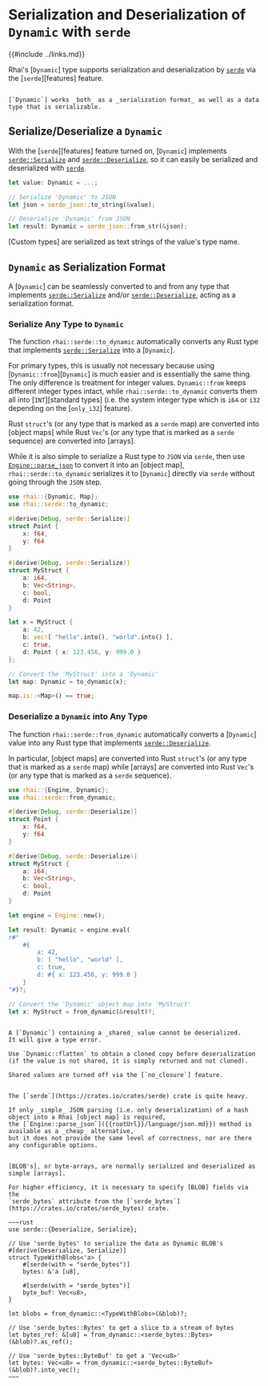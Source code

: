 Serialization and Deserialization of `Dynamic` with `serde`
=========================================================

{{#include ../links.md}}

Rhai's [`Dynamic`] type supports serialization and deserialization by
[`serde`](https://crates.io/crates/serde) via the [`serde`][features] feature.

```admonish tip.small

[`Dynamic`] works _both_ as a _serialization format_ as well as a data type that is serializable.
```

[`serde`]: https://crates.io/crates/serde
[`serde::Serialize`]: https://docs.serde.rs/serde/trait.Serialize.html
[`serde::Deserialize`]: https://docs.serde.rs/serde/trait.Deserialize.html


Serialize/Deserialize a `Dynamic`
--------------------------------

With the [`serde`][features] feature turned on, [`Dynamic`] implements [`serde::Serialize`] and
[`serde::Deserialize`], so it can easily be serialized and deserialized with [`serde`].

```rust
let value: Dynamic = ...;

// Serialize 'Dynamic' to JSON
let json = serde_json::to_string(&value);

// Deserialize 'Dynamic' from JSON
let result: Dynamic = serde_json::from_str(&json);
```

[Custom types] are serialized as text strings of the value's type name.


`Dynamic` as Serialization Format
--------------------------------

A [`Dynamic`] can be seamlessly converted to and from any type that implements [`serde::Serialize`]
and/or [`serde::Deserialize`], acting as a serialization format.

### Serialize Any Type to `Dynamic`

The function `rhai::serde::to_dynamic` automatically converts any Rust type that implements
[`serde::Serialize`] into a [`Dynamic`].

For primary types, this is usually not necessary because using [`Dynamic::from`][`Dynamic`] is much
easier and is essentially the same thing.  The only difference is treatment for integer values.
`Dynamic::from` keeps different integer types intact, while `rhai::serde::to_dynamic` converts them
all into [`INT`][standard types] (i.e. the system integer type which is `i64` or `i32` depending on
the [`only_i32`] feature).

Rust `struct`'s (or any type that is marked as a `serde` map) are converted into [object maps] while
Rust `Vec`'s (or any type that is marked as a `serde` sequence) are converted into [arrays].

While it is also simple to serialize a Rust type to `JSON` via `serde`,
then use [`Engine::parse_json`]({{rootUrl}}/language/json.md) to convert it into an [object map],
`rhai::serde::to_dynamic` serializes it to [`Dynamic`] directly via `serde` without going through the `JSON` step.

```rust
use rhai::{Dynamic, Map};
use rhai::serde::to_dynamic;

#[derive(Debug, serde::Serialize)]
struct Point {
    x: f64,
    y: f64
}

#[derive(Debug, serde::Serialize)]
struct MyStruct {
    a: i64,
    b: Vec<String>,
    c: bool,
    d: Point
}

let x = MyStruct {
    a: 42,
    b: vec![ "hello".into(), "world".into() ],
    c: true,
    d: Point { x: 123.456, y: 999.0 }
};

// Convert the 'MyStruct' into a 'Dynamic'
let map: Dynamic = to_dynamic(x);

map.is::<Map>() == true;
```

### Deserialize a `Dynamic` into Any Type

The function `rhai::serde::from_dynamic` automatically converts a [`Dynamic`] value into any Rust type
that implements [`serde::Deserialize`].

In particular, [object maps] are converted into Rust `struct`'s (or any type that is marked as
a `serde` map) while [arrays] are converted into Rust `Vec`'s (or any type that is marked
as a `serde` sequence).

```rust
use rhai::{Engine, Dynamic};
use rhai::serde::from_dynamic;

#[derive(Debug, serde::Deserialize)]
struct Point {
    x: f64,
    y: f64
}

#[derive(Debug, serde::Deserialize)]
struct MyStruct {
    a: i64,
    b: Vec<String>,
    c: bool,
    d: Point
}

let engine = Engine::new();

let result: Dynamic = engine.eval(
r#"
    #{
        a: 42,
        b: [ "hello", "world" ],
        c: true,
        d: #{ x: 123.456, y: 999.0 }
    }
"#)?;

// Convert the 'Dynamic' object map into 'MyStruct'
let x: MyStruct = from_dynamic(&result)?;
```

```admonish warning.small "Cannot deserialize shared values"

A [`Dynamic`] containing a _shared_ value cannot be deserialized.
It will give a type error.

Use `Dynamic::flatten` to obtain a cloned copy before deserialization
(if the value is not shared, it is simply returned and not cloned).

Shared values are turned off via the [`no_closure`] feature.
```

```admonish tip "Tip: Lighter alternative"

The [`serde`](https://crates.io/crates/serde) crate is quite heavy.

If only _simple_ JSON parsing (i.e. only deserialization) of a hash object into a Rhai [object map] is required,
the [`Engine::parse_json`]({{rootUrl}}/language/json.md}}) method is available as a _cheap_ alternative,
but it does not provide the same level of correctness, nor are there any configurable options.
```

```admonish tip "Tip: Working with BLOB's"

[BLOB's], or byte-arrays, are normally serialized and deserialized as simple [arrays].

For higher efficiency, it is necessary to specify [BLOB] fields via the
`serde_bytes` attribute from the [`serde_bytes`](https://crates.io/crates/serde_bytes) crate.

~~~rust
use serde::{Deserialize, Serialize};

// Use 'serde_bytes' to serialize the data as Dynamic BLOB's
#[derive(Deserialize, Serialize)]
struct TypeWithBlobs<'a> {
    #[serde(with = "serde_bytes")]
    bytes: &'a [u8],

    #[serde(with = "serde_bytes")]
    byte_buf: Vec<u8>,
}

let blobs = from_dynamic::<TypeWithBlobs>(&blob)?;

// Use 'serde_bytes::Bytes' to get a slice to a stream of bytes
let bytes_ref: &[u8] = from_dynamic::<serde_bytes::Bytes>(&blob)?.as_ref();

// Use 'serde_bytes::ByteBuf' to get a 'Vec<u8>'
let bytes: Vec<u8> = from_dynamic::<serde_bytes::ByteBuf>(&blob)?.into_vec();
~~~
```
